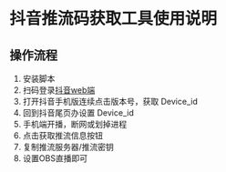 # 抖音推流码获取工具使用说明

## 操作流程

1. 安装脚本
2. 扫码登录[抖音web端](https://douyin.com)
3. 打开抖音手机版连续点击版本号，获取 Device_id
4. 回到抖音尾页办设置 Device_id
5. 手机端开播，断网或划掉进程
6. 点击获取推流信息按钮
7. 复制推流服务器/推流密钥
8. 设置OBS直播即可